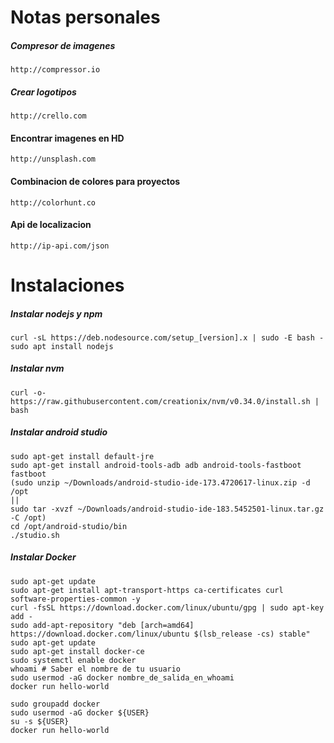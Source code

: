 # Notas personales

##### Compresor de imagenes
```
http://compressor.io
```

##### Crear logotipos
```
http://crello.com
```

#### Encontrar imagenes en HD
```
http://unsplash.com
```

#### Combinacion de colores para proyectos
```
http://colorhunt.co
```

#### Api de localizacion 
```
http://ip-api.com/json
```




# Instalaciones

##### Instalar nodejs y npm
```
curl -sL https://deb.nodesource.com/setup_[version].x | sudo -E bash -
sudo apt install nodejs
```

##### Instalar nvm
```
curl -o- https://raw.githubusercontent.com/creationix/nvm/v0.34.0/install.sh | bash
```

##### Instalar android studio
```
sudo apt-get install default-jre
sudo apt-get install android-tools-adb adb android-tools-fastboot fastboot
(sudo unzip ~/Downloads/android-studio-ide-173.4720617-linux.zip -d /opt
||
sudo tar -xvzf ~/Downloads/android-studio-ide-183.5452501-linux.tar.gz -C /opt)
cd /opt/android-studio/bin
./studio.sh
```

##### Instalar Docker

```
sudo apt-get update
sudo apt-get install apt-transport-https ca-certificates curl software-properties-common -y
curl -fsSL https://download.docker.com/linux/ubuntu/gpg | sudo apt-key add -
sudo add-apt-repository "deb [arch=amd64] https://download.docker.com/linux/ubuntu $(lsb_release -cs) stable"
sudo apt-get update
sudo apt-get install docker-ce
sudo systemctl enable docker
whoami # Saber el nombre de tu usuario
sudo usermod -aG docker nombre_de_salida_en_whoami
docker run hello-world

sudo groupadd docker
sudo usermod -aG docker ${USER}
su -s ${USER}
docker run hello-world
```
